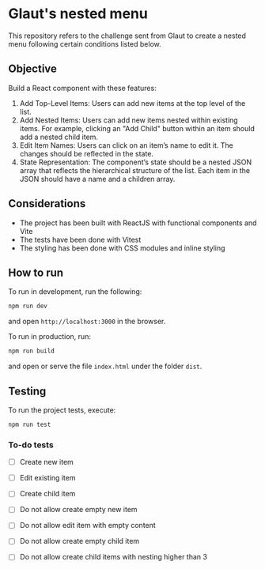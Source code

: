 # Glaut's nested menu

This repository refers to the challenge sent from Glaut to create a nested menu
following certain conditions listed below.

## Objective

Build a React component with these features:

1. Add Top-Level Items: Users can add new items at the top level of the list.
2. Add Nested Items: Users can add new items nested within existing items. For
   example, clicking an "Add Child" button within an item should add a nested child
   item.
3. Edit Item Names: Users can click on an item’s name to edit it. The changes
   should be reflected in the state.
4. State Representation: The component’s state should be a nested JSON array
   that reflects the hierarchical structure of the list. Each item in the JSON
   should have a name and a children array.

## Considerations

- The project has been built with ReactJS with functional components and Vite
- The tests have been done with Vitest
- The styling has been done with CSS modules and inline styling

## How to run

To run in development, run the following:

```bash
npm run dev
```

and open `http://localhost:3000` in the browser.

To run in production, run:

```bash
npm run build
```

and open or serve the file `index.html` under the folder `dist`.

## Testing

To run the project tests, execute:

```bash
npm run test
```

### To-do tests

- [ ] Create new item
- [ ] Edit existing item
- [ ] Create child item

- [ ] Do not allow create empty new item
- [ ] Do not allow edit item with empty content
- [ ] Do not allow create empty child item

- [ ] Do not allow create child items with nesting higher than 3

